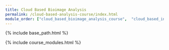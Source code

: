 ```yaml
---
title: Cloud Based Bioimage Analysis
permalink: /cloud-based-analysis-course/index.html
module_order: ["cloud_based_bioimage_analysis_course",  "cloud_based_interactive_analysis", "cloud_based_batch_analysis"]
---
```


{% include base_path.html %}

{% include course_modules.html %}
